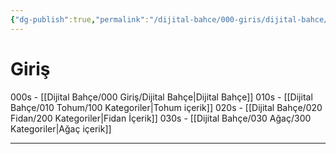 ```yaml
---
{"dg-publish":true,"permalink":"/dijital-bahce/000-giris/dijital-bahce/","title":"Dijital Bahçe","tags":["gardenEntry"],"noteIcon":"","created":"2025-03-19T20:58:45.568+03:00","updated":"2025-03-19T20:58:45.568+03:00"}
---
```



# Giriş

000s - [[Dijital Bahçe/000 Giriş/Dijital Bahçe\|Dijital Bahçe]]
010s - [[Dijital Bahçe/010 Tohum/100 Kategoriler\|Tohum içerik]]
020s - [[Dijital Bahçe/020 Fidan/200 Kategoriler\|Fidan İçerik]]
030s - [[Dijital Bahçe/030 Ağaç/300 Kategoriler\|Ağaç içerik]]


---



